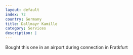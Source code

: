 ```yaml
---
layout: default
index: 72
country: Germany
title: Dallmayr Kamille
category: Services
description: |
---
```

Bought this one in an airport during connection in Fratkfurt